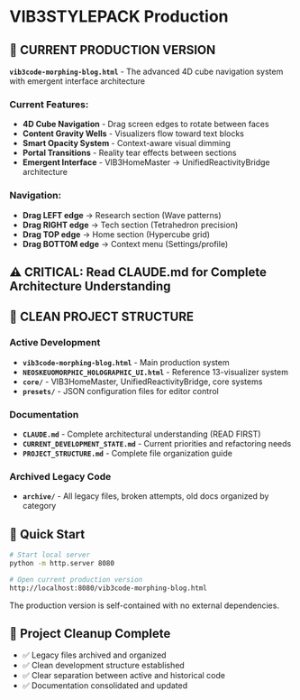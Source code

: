# VIB3STYLEPACK Production

## 🎯 **CURRENT PRODUCTION VERSION**

**`vib3code-morphing-blog.html`** - The advanced 4D cube navigation system with emergent interface architecture

### Current Features:
- **4D Cube Navigation** - Drag screen edges to rotate between faces
- **Content Gravity Wells** - Visualizers flow toward text blocks
- **Smart Opacity System** - Context-aware visual dimming
- **Portal Transitions** - Reality tear effects between sections
- **Emergent Interface** - VIB3HomeMaster → UnifiedReactivityBridge architecture

### Navigation:
- **Drag LEFT edge** → Research section (Wave patterns)
- **Drag RIGHT edge** → Tech section (Tetrahedron precision)
- **Drag TOP edge** → Home section (Hypercube grid)
- **Drag BOTTOM edge** → Context menu (Settings/profile)

## ⚠️ **CRITICAL: Read CLAUDE.md for Complete Architecture Understanding**

## 📁 **CLEAN PROJECT STRUCTURE**

### **Active Development**
- **`vib3code-morphing-blog.html`** - Main production system
- **`NEOSKEUOMORPHIC_HOLOGRAPHIC_UI.html`** - Reference 13-visualizer system
- **`core/`** - VIB3HomeMaster, UnifiedReactivityBridge, core systems
- **`presets/`** - JSON configuration files for editor control

### **Documentation**
- **`CLAUDE.md`** - Complete architectural understanding (READ FIRST)
- **`CURRENT_DEVELOPMENT_STATE.md`** - Current priorities and refactoring needs  
- **`PROJECT_STRUCTURE.md`** - Complete file organization guide

### **Archived Legacy Code**
- **`archive/`** - All legacy files, broken attempts, old docs organized by category

## 🚀 **Quick Start**

```bash
# Start local server
python -m http.server 8080

# Open current production version
http://localhost:8080/vib3code-morphing-blog.html
```

The production version is self-contained with no external dependencies.

## 🧹 **Project Cleanup Complete**
- ✅ Legacy files archived and organized
- ✅ Clean development structure established  
- ✅ Clear separation between active and historical code
- ✅ Documentation consolidated and updated